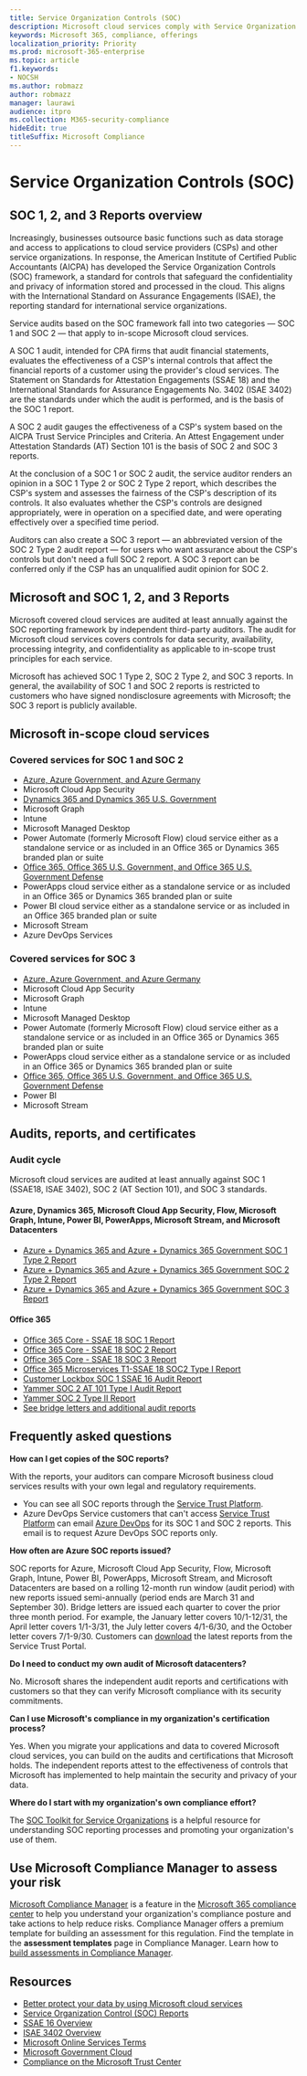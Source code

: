 ```yaml
---
title: Service Organization Controls (SOC)
description: Microsoft cloud services comply with Service Organization Controls standards for operational security.
keywords: Microsoft 365, compliance, offerings
localization_priority: Priority
ms.prod: microsoft-365-enterprise
ms.topic: article
f1.keywords:
- NOCSH
ms.author: robmazz
author: robmazz
manager: laurawi
audience: itpro
ms.collection: M365-security-compliance
hideEdit: true
titleSuffix: Microsoft Compliance
---
```


# Service Organization Controls (SOC)

## SOC 1, 2, and 3 Reports overview

Increasingly, businesses outsource basic functions such as data storage and access to applications to cloud service providers (CSPs) and other service organizations. In response, the American Institute of Certified Public Accountants (AICPA) has developed the Service Organization Controls (SOC) framework, a standard for controls that safeguard the confidentiality and privacy of information stored and processed in the cloud. This aligns with the International Standard on Assurance Engagements (ISAE), the reporting standard for international service organizations.

Service audits based on the SOC framework fall into two categories — SOC 1 and SOC 2 — that apply to in-scope Microsoft cloud services.

A SOC 1 audit, intended for CPA firms that audit financial statements, evaluates the effectiveness of a CSP's internal controls that affect the financial reports of a customer using the provider's cloud services. The Statement on Standards for Attestation Engagements (SSAE 18) and the International Standards for Assurance Engagements No. 3402 (ISAE 3402) are the standards under which the audit is performed, and is the basis of the SOC 1 report.

A SOC 2 audit gauges the effectiveness of a CSP's system based on the AICPA Trust Service Principles and Criteria. An Attest Engagement under Attestation Standards (AT) Section 101 is the basis of SOC 2 and SOC 3 reports.

At the conclusion of a SOC 1 or SOC 2 audit, the service auditor renders an opinion in a SOC 1 Type 2 or SOC 2 Type 2 report, which describes the CSP's system and assesses the fairness of the CSP's description of its controls. It also evaluates whether the CSP's controls are designed appropriately, were in operation on a specified date, and were operating effectively over a specified time period.

Auditors can also create a SOC 3 report — an abbreviated version of the SOC 2 Type 2 audit report — for users who want assurance about the CSP's controls but don't need a full SOC 2 report. A SOC 3 report can be conferred only if the CSP has an unqualified audit opinion for SOC 2.

## Microsoft and SOC 1, 2, and 3 Reports

Microsoft covered cloud services are audited at least annually against the SOC reporting framework by independent third-party auditors. The audit for Microsoft cloud services covers controls for data security, availability, processing integrity, and confidentiality as applicable to in-scope trust principles for each service.

Microsoft has achieved SOC 1 Type 2, SOC 2 Type 2, and SOC 3 reports. In general, the availability of SOC 1 and SOC 2 reports is restricted to customers who have signed nondisclosure agreements with Microsoft; the SOC 3 report is publicly available.

## Microsoft in-scope cloud services

### Covered services for SOC 1 and SOC 2

- [Azure, Azure Government, and Azure Germany](https://aka.ms/AzureCompliance)
- Microsoft Cloud App Security
- [Dynamics 365 and Dynamics 365 U.S. Government](https://aka.ms/d365-compliance-list)
- Microsoft Graph
- Intune
- Microsoft Managed Desktop
- Power Automate (formerly Microsoft Flow) cloud service either as a standalone service or as included in an Office 365 or Dynamics 365 branded plan or suite
- [Office 365, Office 365 U.S. Government, and Office 365 U.S. Government Defense](https://go.microsoft.com/fwlink/p/?LinkID=2077751)
- PowerApps cloud service either as a standalone service or as included in an Office 365 or Dynamics 365 branded plan or suite
- Power BI cloud service either as a standalone service or as included in an Office 365 branded plan or suite
- Microsoft Stream
- Azure DevOps Services

### Covered services for SOC 3

- [Azure, Azure Government, and Azure Germany](https://aka.ms/AzureCompliance)
- Microsoft Cloud App Security
- Microsoft Graph
- Intune
- Microsoft Managed Desktop
- Power Automate (formerly Microsoft Flow) cloud service either as a standalone service or as included in an Office 365 or Dynamics 365 branded plan or suite
- PowerApps cloud service either as a standalone service or as included in an Office 365 or Dynamics 365 branded plan or suite
- [Office 365, Office 365 U.S. Government, and Office 365 U.S. Government Defense](https://go.microsoft.com/fwlink/p/?LinkID=2077751)
- Power BI
- Microsoft Stream

## Audits, reports, and certificates

### Audit cycle

Microsoft cloud services are audited at least annually against SOC 1 (SSAE18, ISAE 3402), SOC 2 (AT Section 101), and SOC 3 standards.

#### Azure, Dynamics 365, Microsoft Cloud App Security, Flow, Microsoft Graph, Intune, Power BI, PowerApps, Microsoft Stream, and Microsoft Datacenters

- [Azure + Dynamics 365 and Azure + Dynamics 365 Government SOC 1 Type 2 Report](https://aka.ms/azuresoc1auditreport)
- [Azure + Dynamics 365 and Azure + Dynamics 365 Government SOC 2 Type 2 Report](https://aka.ms/azuresoc2auditreport)
- [Azure + Dynamics 365 and Azure + Dynamics 365 Government SOC 3 Report](https://aka.ms/azuresoc3auditreport)

#### Office 365

- [Office 365 Core - SSAE 18 SOC 1 Report](https://aka.ms/o365SOC-1)
- [Office 365 Core - SSAE 18 SOC 2 Report](https://aka.ms/o365SOC-2)
- [Office 365 Core - SSAE 18 SOC 3 Report](https://aka.ms/o365SOC-3)
- [Office 365 Microservices T1-SSAE 18 SOC2 Type I Report](https://aka.ms/o365-MS-SOC-2-type1)
- [Customer Lockbox SOC 1 SSAE 16 Audit Report](https://aka.ms/Office365CustomerLockboxSOCAuditReport)
- [Yammer SOC 2 AT 101 Type I Audit Report](https://aka.ms/YammerSOC2Type1AuditReport)
- [Yammer SOC 2 Type II Report](https://aka.ms/yammerSOC-2)
- [See bridge letters and additional audit reports](https://aka.ms/auditreports)

## Frequently asked questions

**How can I get copies of the SOC reports?**

With the reports, your auditors can compare Microsoft business cloud services results with your own legal and regulatory requirements.

- You can see all SOC reports through the [Service Trust Platform](https://www.microsoft.com/trustcenter/STP/default.aspx).
- Azure DevOps Service customers that can't access [Service Trust Platform](https://www.microsoft.com/trustcenter/STP/default.aspx) can email [Azure DevOps](mailto:AzureDevOpsSOCReport@microsoft.com) for its SOC 1 and SOC 2 reports. This email is to request Azure DevOps SOC reports only.

**How often are Azure SOC reports issued?**

SOC reports for Azure, Microsoft Cloud App Security, Flow, Microsoft Graph, Intune, Power BI, PowerApps, Microsoft Stream, and Microsoft Datacenters are based on a rolling 12-month run window (audit period) with new reports issued semi-annually (period ends are March 31 and September 30). Bridge letters are issued each quarter to cover the prior three month period. For example, the January letter covers 10/1-12/31, the April letter covers 1/1-3/31, the July letter covers 4/1-6/30, and the October letter covers 7/1-9/30. Customers can [download](https://aka.ms/stp) the latest reports from the Service Trust Portal.

**Do I need to conduct my own audit of Microsoft datacenters?**

No. Microsoft shares the independent audit reports and certifications with customers so that they can verify Microsoft compliance with its security commitments.

**Can I use Microsoft's compliance in my organization's certification process?**

Yes. When you migrate your applications and data to covered Microsoft cloud services, you can build on the audits and certifications that Microsoft holds. The independent reports attest to the effectiveness of controls that Microsoft has implemented to help maintain the security and privacy of your data.

**Where do I start with my organization's own compliance effort?**

The [SOC Toolkit for Service Organizations](https://aka.ms/soc-toolkit) is a helpful resource for understanding SOC reporting processes and promoting your organization's use of them.

## Use Microsoft Compliance Manager to assess your risk

[Microsoft Compliance Manager](https://docs.microsoft.com/microsoft-365/compliance/compliance-manager) is a feature in the [Microsoft 365 compliance center](https://docs.microsoft.com/microsoft-365/compliance/microsoft-365-compliance-center) to help you understand your organization's compliance posture and take actions to help reduce risks. Compliance Manager offers a premium template for building an assessment for this regulation. Find the template in the **assessment templates** page in Compliance Manager. Learn how to [build assessments in Compliance Manager](compliance-manager-assessments.md).

## Resources

- [Better protect your data by using Microsoft cloud services](https://www.microsoft.com/trustcenter/guidance/protect-data)
- [Service Organization Control (SOC) Reports](https://aka.ms/mssocreports)
- [SSAE 16 Overview](http://ssae16.com/SSAE16_overview.html)
- [ISAE 3402 Overview](http://isae3402.com/ISAE3402_overview.html)
- [Microsoft Online Services Terms](https://aka.ms/Online-Services-Terms)
- [Microsoft Government Cloud](https://go.microsoft.com/fwlink/p/?linkid=2087246)
- [Compliance on the Microsoft Trust Center](https://www.microsoft.com/trust-center/compliance/compliance-overview)
